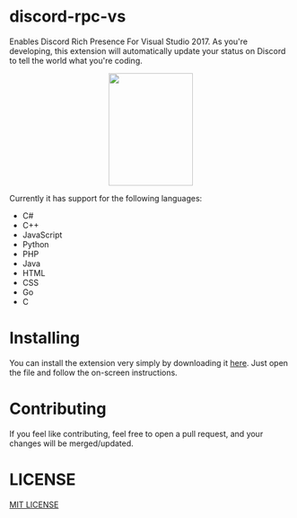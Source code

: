 # discord-rpc-vs
Enables Discord Rich Presence For Visual Studio 2017. As you're developing, this extension will automatically update your status on Discord to tell the world what you're coding.

<p align="center"> 
  <img width="150px" height="200px" src="https://eggplants.org/fqac86.png">
</p>

Currently it has support for the following languages:
* C#
* C++
* JavaScript
* Python
* PHP
* Java
* HTML
* CSS
* Go
* C

# Installing
You can install the extension very simply by downloading it [here](https://marketplace.visualstudio.com/items?itemName=swanzana.discord-rpc-vs). Just open the file and follow the on-screen instructions.

# Contributing
If you feel like contributing, feel free to open a pull request, and your changes will be merged/updated. 

# LICENSE
[MIT LICENSE](https://github.com/Swan/discord-rpc-vs/blob/master/LICENSE)
